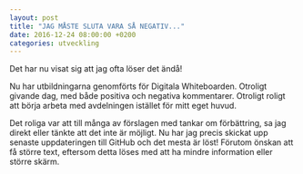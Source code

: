 ```yaml
---
layout: post
title: "JAG MÅSTE SLUTA VARA SÅ NEGATIV..."
date: 2016-12-24 08:00:00 +0200
categories: utveckling
---
```

Det har nu visat sig att jag ofta löser det ändå!

Nu har utbildningarna genomförts för Digitala Whiteboarden. Otroligt givande dag, med både positiva och negativa kommentarer. Otroligt roligt att börja arbeta med avdelningen istället för mitt eget huvud.

Det roliga var att till många av förslagen med tankar om förbättring, sa jag direkt eller tänkte att det inte är möjligt. Nu har jag precis skickat upp senaste uppdateringen till GitHub och det mesta är löst! Förutom önskan att få större text, eftersom detta löses med att ha mindre information eller större skärm.